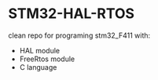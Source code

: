 # STM32-HAL-RTOS

clean repo for programing stm32_F411 with:
  - HAL module
  - FreeRtos module
  - C language
